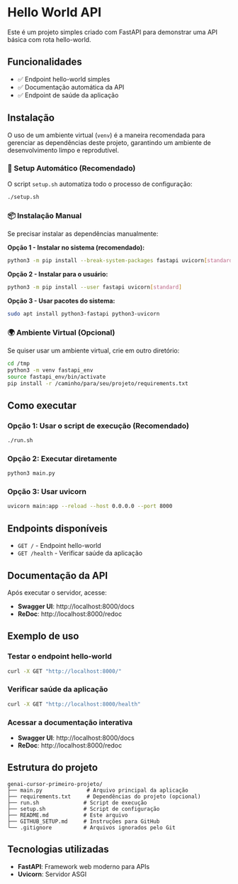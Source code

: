 # Hello World API

Este é um projeto simples criado com FastAPI para demonstrar uma API básica com rota hello-world.

## Funcionalidades

- ✅ Endpoint hello-world simples
- ✅ Documentação automática da API
- ✅ Endpoint de saúde da aplicação

## Instalação

O uso de um ambiente virtual (`venv`) é a maneira recomendada para gerenciar as dependências deste projeto, garantindo um ambiente de desenvolvimento limpo e reprodutível.

### 🔧 Setup Automático (Recomendado)
O script `setup.sh` automatiza todo o processo de configuração:
```bash
./setup.sh
```

### 📦 Instalação Manual
Se precisar instalar as dependências manualmente:

**Opção 1 - Instalar no sistema (recomendado):**
```bash
python3 -m pip install --break-system-packages fastapi uvicorn[standard]
```

**Opção 2 - Instalar para o usuário:**
```bash
python3 -m pip install --user fastapi uvicorn[standard]
```

**Opção 3 - Usar pacotes do sistema:**
```bash
sudo apt install python3-fastapi python3-uvicorn
```

### 🌍 Ambiente Virtual (Opcional)
Se quiser usar um ambiente virtual, crie em outro diretório:
```bash
cd /tmp
python3 -m venv fastapi_env
source fastapi_env/bin/activate
pip install -r /caminho/para/seu/projeto/requirements.txt
```

## Como executar

### Opção 1: Usar o script de execução (Recomendado)
```bash
./run.sh
```

### Opção 2: Executar diretamente
```bash
python3 main.py
```

### Opção 3: Usar uvicorn
```bash
uvicorn main:app --reload --host 0.0.0.0 --port 8000
```

## Endpoints disponíveis

- `GET /` - Endpoint hello-world
- `GET /health` - Verificar saúde da aplicação

## Documentação da API

Após executar o servidor, acesse:
- **Swagger UI**: http://localhost:8000/docs
- **ReDoc**: http://localhost:8000/redoc

## Exemplo de uso

### Testar o endpoint hello-world
```bash
curl -X GET "http://localhost:8000/"
```

### Verificar saúde da aplicação
```bash
curl -X GET "http://localhost:8000/health"
```

### Acessar a documentação interativa
- **Swagger UI**: http://localhost:8000/docs
- **ReDoc**: http://localhost:8000/redoc

## Estrutura do projeto

```
genai-cursor-primeiro-projeto/
├── main.py              # Arquivo principal da aplicação
├── requirements.txt     # Dependências do projeto (opcional)
├── run.sh              # Script de execução
├── setup.sh            # Script de configuração
├── README.md           # Este arquivo
├── GITHUB_SETUP.md     # Instruções para GitHub
└── .gitignore          # Arquivos ignorados pelo Git
```

## Tecnologias utilizadas

- **FastAPI**: Framework web moderno para APIs
- **Uvicorn**: Servidor ASGI 